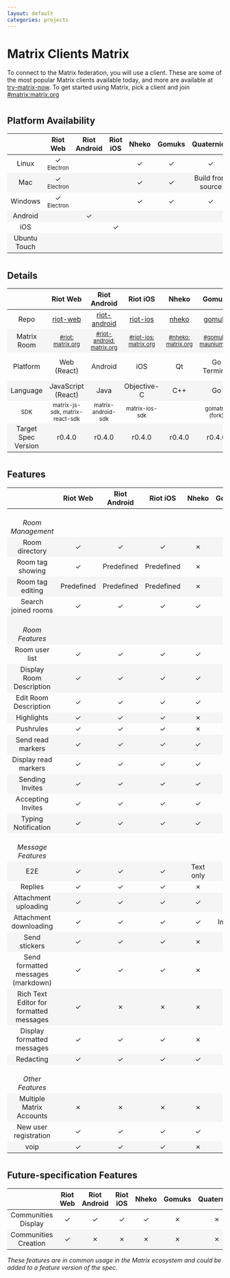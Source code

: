 ```yaml
---
layout: default
categories: projects
---
```


<style>
table {
    width: 100%
}

table tr td {
    width: 8%
}

table tr td:nth-child(1) {
    width: 18% !important;
}

#document table:first-of-type tr td:nth-child(1) {
  white-space: &#10007;wrap;
}

table tr:nth-child(even) {
  background-color: #f5f5f5;
}

table:nth-of-type(2) tr:nth-child(5)  {
    font-size: small;
}

.green {
    color: #78A830;
    font-weight: bold;
     font-size: x-large;
}
.orange {
    color: #F0A800;
}
.red {
    color: #D84830;
}
small {
    font-size: small;
    font-weight: normal;
}
h2 {
    padding-top: 10px;
}
</style>
<!-- https://www.colourlovers.com/palette/65580/traffic_light <-  &#10003; pls -->
<script>
jQuery(document).ready(function () {
    jQuery("td").each(function( index ) {
        var text = jQuery( this ).text();
        if (text.startsWith("Yes") || text.startsWith("✓")) {
            jQuery(this).addClass("green");
        }
        if (text.match(/Build from source|WIP|Predefined|Images|Partial|Text only/))
        {
            jQuery(this).addClass("orange");
        }
        if (text === "No" || text.startsWith("✗")) {
            jQuery(this).addClass("red");
        }
    });
});
</script>

# Matrix Clients Matrix

To connect to the Matrix federation, you will use a client. These are some of the most popular Matrix clients available today, and more are available at  [try-matrix-now](try-matrix-now). To get started using Matrix, pick a client and join [#matrix:matrix.org](https://matrix.to/#/#matrix:matrix.org)

## Platform Availability

||    Riot Web    |    Riot Android    |    Riot iOS    |    Nheko    |    Gomuks    |    Quaternion    |    Fractal    |    Seaglass    |    Matrique    |    uMatriks    |
:---:|:---:|:---:|:---:|:---:|:---:|:---:|:---:|:---:|:---:|:---:
Linux|&#10003;<br /><small>Electron</small>| |          |   &#10003;  | &#10003;     |  &#10003;        |   &#10003;    |                |        &#10003;|
Mac|&#10003;<br /><small>Electron</small>||             |  &#10003;   |      &#10003;| Build from source|            WIP|        &#10003;|
Windows|&#10003;<br /><small>Electron</small>||         |     &#10003;|      &#10003;|          &#10003;|               |                |        &#10003;|
Android||&#10003;||||||
iOS|||&#10003;|||||
Ubuntu Touch||||||||||&#10003;

## Details

||    Riot Web    |    Riot Android    |    Riot iOS    |    Nheko    |    Gomuks    |    Quaternion    |    Fractal    |    Seaglass    |    Matrique    |    uMatriks    |
:---:|:---:|:---:|:---:|:---:|:---:|:---:|:---:|:---:|:---:|:---:
Repo|[riot-web](https://github.com/vector-im/riot-web/)|[riot-android](https://github.com/vector-im/riot-android/)|[riot-ios](https://github.com/vector-im/riot-ios/)|[nheko](https://github.com/mujx/nheko)|[gomuks](https://github.com/tulir/gomuks)|[Quaternion](https://github.com/QMatrixClient/Quaternion/)|[Fractal](https://gitlab.gnome.org/World/fractal)|[Seaglass](https://github.com/neilalexander/seaglass)|[Matrique](https://gitlab.com/b0/matrique)|[uMatriks](https://github.com/uMatriks/uMatriks)
Matrix Room|<small>[#riot:<br />matrix.org](https://matrix.to/#/#riot:matrix.org)</small>|<small>[#riot-android:<br />matrix.org](https://matrix.to/#/#riot-android:matrix.org)</small>|<small>[#riot-ios:<br />matrix.org](https://matrix.to/#/#riot-ios:matrix.org)</small>|<small>[#nheko:<br />matrix.org](https://matrix.to/#/##nheko:matrix.org)</small>|<small>[#gomuks:<br />maunium.net](https://matrix.to/#/#gomuks:maunium.net)</small>|<small>[#qmatrixclient:<br />matrix.org](https://matrix.to/#/#qmatrixclient:matrix.org)</small>|<small>[#fractal-gtk:<br />matrix.org](https://matrix.to/#/#fractal-gtk:matrix.org)</small>|<small>[#seaglass:<br />matrix.org](https://matrix.to/#/#seaglass:matrix.org)</small>|<small>[#matrique:<br />matrix.org](https://matrix.to/#/#matrique:matrix.org)</small>|<small>[#uMatriks:<br />matrix.org](https://matrix.to/#/#uMatriks:matrix.org)</small>
Platform| Web (React)|          Android|             iOS|           Qt|Go<br />Terminal|              Qt|           GTK+|macOS<br />Cocoa|              Qt|Qt<br />Ubuntu Touch|
Language| JavaScript (React)|      Java|     Objective-C|          C++|            Go|               C++|           Rust|           Swift|             C++|             C++|
SDK | matrix-js-sdk, matrix-react-sdk| matrix-android-sdk|matrix-ios-sdk||gomatrix (fork)|libqmatrixclient|             |  matrix-ios-sdk|libqmatrixclient|libqmatrixclient|
Target Spec Version|r0.4.0|             r0.4.0|             r0.4.0|           r0.4.0|            r0.4.0|                r0.4.0|             r0.4.0|              r0.4.0|              r0.4.0|              r0.4.0|

## Features

|                      |    Riot Web    |    Riot Android    |    Riot iOS    |    Nheko    |    Gomuks    | Quaternion |    Fractal |    Seaglass    |    Matrique    |    uMatriks
:---:|:---:|:---:|:---:|:---:|:---:|:---:|:---:|:---:|:---:|:---:
<br/>*Room Management*|
Room directory|                 &#10003;|            &#10003;|        &#10003;|     &#10007;|      &#10007;|    &#10007;|    &#10003;|        &#10007;|        &#10007;|        &#10007;|
Room tag showing|               &#10003;|          Predefined|      Predefined|     &#10007;|      &#10003;|    &#10003;|    &#10007;|        &#10007;|        &#10007;|        &#10007;|
Room tag editing|             Predefined|          Predefined|      Predefined|     &#10007;|      &#10007;|    &#10003;|    &#10007;|        &#10007;|        &#10007;|        &#10007;|
Search joined rooms|            &#10003;|            &#10003;|        &#10003;|     &#10003;|      &#10003;|    &#10007;|    &#10003;|        &#10003;|        &#10003;|        &#10007;|
<br/>*Room Features*|
Room user list|                 &#10003;|            &#10003;|        &#10003;|     &#10003;|      &#10003;|    &#10003;|    &#10003;|        &#10003;|        &#10007;|        &#10003;|
Display Room Description|       &#10003;|            &#10003;|        &#10003;|     &#10003;|      &#10003;|    &#10003;|    &#10003;|        &#10003;|        &#10003;|        &#10003;|
Edit Room Description|          &#10003;|            &#10003;|        &#10003;|     &#10003;|      &#10007;|    &#10003;|    &#10003;|        &#10003;|        &#10003;|        &#10007;|
Highlights |                    &#10003;|            &#10003;|        &#10003;|     &#10007;|      &#10003;|    &#10003;|    &#10003;|        &#10003;|        &#10007;|        &#10003;|
Pushrules |                     &#10003;|            &#10003;|        &#10003;|     &#10007;|      &#10003;|    &#10003;|    &#10007;|        &#10007;|        &#10007;|        &#10007;|
Send read markers|              &#10003;|            &#10003;|        &#10003;|     &#10003;|      &#10003;|    &#10003;|    &#10003;|        &#10007;|        &#10007;|        &#10007;|
Display read markers |          &#10003;|            &#10003;|        &#10003;|     &#10003;|      &#10007;|    &#10007;|    &#10007;|        &#10007;|        &#10007;|        &#10007;|
Sending Invites|                &#10003;|            &#10003;|        &#10003;|     &#10003;|      &#10007;|    &#10003;|    &#10003;|        &#10007;|        &#10007;|        &#10007;|
Accepting Invites|              &#10003;|            &#10003;|        &#10003;|     &#10003;|      &#10007;|    &#10003;|    &#10003;|        &#10003;|        &#10007;|        &#10007;|
Typing Notification|            &#10003;|            &#10003;|        &#10003;|     &#10003;|      &#10003;|    &#10003;|    &#10003;|        &#10003;|        &#10003;|        &#10007;|
<br/>*Message Features*|
E2E|                            &#10003;|            &#10003;|        &#10003;|    Text only|      &#10007;|    &#10007;|    &#10007;|        &#10003;|        &#10007;|        &#10007;|
Replies|                        &#10003;|            &#10003;|        &#10003;|     &#10007;|      &#10007;|    &#10007;|    &#10007;|        &#10007;|        &#10007;|        &#10007;|
Attachment uploading|           &#10003;|            &#10003;|        &#10003;|     &#10003;|      &#10007;|    &#10007;|    &#10003;|        &#10007;|        &#10003;|        &#10007;|
Attachment downloading|         &#10003;|            &#10003;|        &#10003;|     &#10003;|        Images|    &#10003;|    &#10003;|        &#10003;|        &#10003;|        &#10003;|
Send stickers|                  &#10003;|            &#10003;|        &#10003;|     &#10007;|      &#10007;|    &#10007;|    &#10007;|        &#10007;|        &#10007;|        &#10007;|
Send formatted messages (markdown)|&#10003;|         &#10003;|        &#10003;|     &#10007;|      &#10003;|    &#10007;|    &#10003;|        &#10003;|        &#10003;|        &#10007;|
Rich Text Editor for formatted messages| &#10003;|   &#10007;|        &#10007;|     &#10007;|      &#10007;|    &#10007;|    &#10007;|        &#10007;|        &#10007;|        &#10007;|
Display formatted messages|     &#10003;|            &#10003;|        &#10003;|     &#10007;|      &#10003;|    &#10007;|    &#10007;|        &#10003;|        &#10003;|        &#10007;|
Redacting |                     &#10003;|            &#10003;|        &#10003;|     &#10003;|      &#10007;|    &#10007;|    &#10003;|        &#10003;|        &#10003;|        &#10007;|
<br/>*Other Features*|
Multiple Matrix Accounts|       &#10007;|            &#10007;|        &#10007;|     &#10007;|      &#10007;|    &#10003;|    &#10007;|        &#10007;|        &#10003;|        &#10007;|
New user registration|          &#10003;|            &#10003;|        &#10003;|     &#10003;|      &#10007;|    &#10007;|    &#10007;|        &#10007;|        &#10007;|        &#10007;|
voip|                           &#10003;|            &#10003;|        &#10003;|     &#10007;|      &#10007;|    &#10007;|    &#10007;|        &#10007;|        &#10007;|        &#10007;|

## Future-specification Features

|                      |    Riot Web    |    Riot Android    |    Riot iOS    |    Nheko    |    Gomuks    | Quaternion |    Fractal |    Seaglass    |    Matrique    |    uMatriks
:---:|:---:|:---:|:---:|:---:|:---:|:---:|:---:|:---:|:---:|:---:
Communities Display|            &#10003;|            &#10003;|        &#10003;|     &#10003;|      &#10007;|    &#10007;|    &#10007;|        &#10007;|        &#10007;|        &#10007;|
Communities Creation|           &#10003;|            &#10007;|        &#10007;|     &#10007;|      &#10007;|    &#10007;|    &#10007;|        &#10007;|        &#10007;|        &#10007;|

*These features are in common usage in the Matrix ecosystem and could be added to a feature version of the spec.*